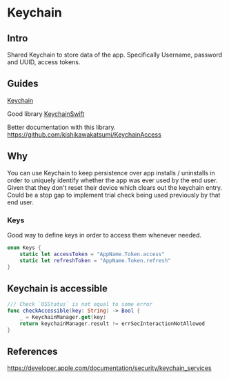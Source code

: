 # Keychain 

## Intro

Shared Keychain to store data of the app. Specifically Username, password and UUID, access tokens.


## Guides

[Keychain](https://www.iosapptemplates.com/blog/ios-programming/keychain-swift-ios)

Good library 
[KeychainSwift](https://github.com/evgenyneu/keychain-swift)

Better documentation with this library.
https://github.com/kishikawakatsumi/KeychainAccess

## Why

You can use Keychain to keep persistence over app installs / uninstalls in order to uniquely identify whether the app was ever used by the end user. Given that they don't reset their device which clears out the keychain entry. Could be a stop gap to implement trial check being used previously by that end user.

### Keys

Good way to define keys in order to access them whenever needed.

```swift
enum Keys {
	static let accessToken = "AppName.Token.access"
	static let refreshToken = "AppName.Token.refresh"
}
```



## Keychain is accessible

```swift
/// Check `OSStatus` is not equal to some error
func checkAccessible(key: String) -> Bool {
	_ = KeychainManager.get(key)
	return keychainManager.result != errSecInteractionNotAllowed
}
```


## References

https://developer.apple.com/documentation/security/keychain_services